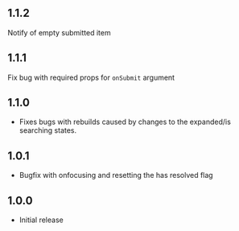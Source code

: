 ## 1.1.2

Notify of empty submitted item

## 1.1.1

Fix bug with required props for `onSubmit` argument

## 1.1.0

* Fixes bugs with rebuilds caused by changes to the expanded/is searching states.

## 1.0.1

* Bugfix with onfocusing and resetting the has resolved flag

## 1.0.0

* Initial release
